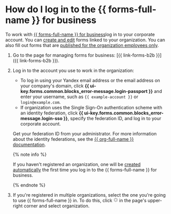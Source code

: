 # How do I log in to the {{ forms-full-name }} for business

To work with [{{ forms-full-name }} for business](forms-for-org.md)log in to your corporate account. You can [create and edit](new-form.md) forms linked to your organization. You can also fill out forms that are [published for the organization employees only](restrictions.md#sec_access).

1. Go to the page for managing forms for business: [{{ link-forms-b2b }}]({{ link-forms-b2b }}).

1. Log in to the account you use to work in the organization:

   - To log in using your Yandex email address or the email address on your company's domain, click **{{ ui-key.forms.common.blocks_error-message.login-passport }}** and enter your username, such as `{{ example-account }}` or `login@example.com`.
   - If organization uses the Single Sign-On authentication scheme with an identity federation, click **{{ ui-key.forms.common.blocks_error-message.login-sso }}**, specify the federation ID, and log in to your corporate account.

   Get your federation ID from your administrator. For more information about the identity federations, see the [{{ org-full-name }} documentation](../organization/add-federation.md).

   {% note info %}

   If you haven't registered an organization, one will be [created automatically](enable-forms.md) the first time you log in to the {{ forms-full-name }} for business.

   {% endnote %}

1. If you're registered in multiple organizations, select the one you're going to use {{ forms-full-name }} in. To do this, click ![](../_assets/forms/settings-faded.png) in the page's upper-right corner and select organization.